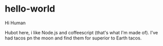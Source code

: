 # hello-world

Hi Human

Hubot here, i like Node.js and coffeescript (that's what I'm made of).
I've had tacos pn the moon and find them for superior to Earth tacos.

